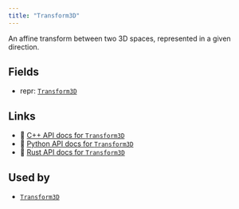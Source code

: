 ```yaml
---
title: "Transform3D"
---
```


An affine transform between two 3D spaces, represented in a given direction.

## Fields

* repr: [`Transform3D`](../datatypes/transform3d.md)

## Links
 * 🌊 [C++ API docs for `Transform3D`](https://ref.rerun.io/docs/cpp/stable/structrerun_1_1components_1_1Transform3D.html)
 * 🐍 [Python API docs for `Transform3D`](https://ref.rerun.io/docs/python/stable/common/components#rerun.components.Transform3D)
 * 🦀 [Rust API docs for `Transform3D`](https://docs.rs/rerun/latest/rerun/components/struct.Transform3D.html)


## Used by

* [`Transform3D`](../archetypes/transform3d.md)
